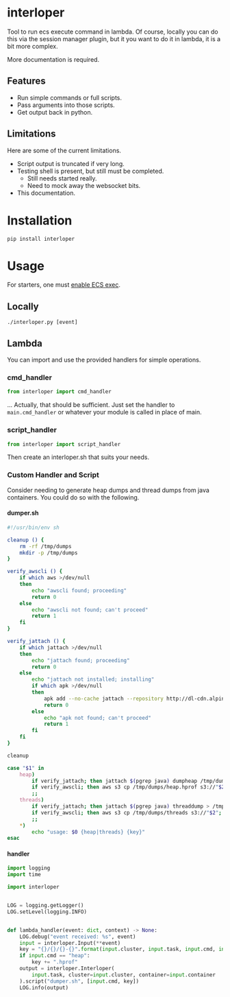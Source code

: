 # interloper

Tool to run ecs execute command in lambda. Of course, locally you can do this via the session manager plugin, but it you want to do it in lambda, it is a bit more complex.

More documentation is required.

## Features

- Run simple commands or full scripts.
- Pass arguments into those scripts.
- Get output back in python.

## Limitations

Here are some of the current limitations.

- Script output is truncated if very long.
- Testing shell is present, but still must be completed.
    + Still needs started really.
    + Need to mock away the websocket bits.
- This documentation.

# Installation

    pip install interloper

# Usage

For starters, one must [enable ECS exec](https://docs.aws.amazon.com/AmazonECS/latest/developerguide/ecs-exec.html#ecs-exec-enabling-and-using).

## Locally

    ./interloper.py [event]

## Lambda

You can import and use the provided handlers for simple operations.

### cmd_handler

``` python
from interloper import cmd_handler
```

... Actually, that should be sufficient. Just set the handler to `main.cmd_handler` or whatever your module is called in place of main.

### script_handler

``` python
from interloper import script_handler
```

Then create an interloper.sh that suits your needs.

### Custom Handler and Script

Consider needing to generate heap dumps and thread dumps from java containers. You could do so with the following.

#### dumper.sh

``` sh
#!/usr/bin/env sh

cleanup () {
    rm -rf /tmp/dumps
    mkdir -p /tmp/dumps
}

verify_awscli () {
    if which aws >/dev/null
    then
        echo "awscli found; proceeding"
        return 0
    else
        echo "awscli not found; can't proceed"
        return 1
    fi
}

verify_jattach () {
    if which jattach >/dev/null
    then
        echo "jattach found; proceeding"
        return 0
    else
        echo "jattach not installed; installing"
        if which apk >/dev/null
        then
            apk add --no-cache jattach --repository http://dl-cdn.alpinelinux.org/alpine/edge/community/
            return 0
        else
            echo "apk not found; can't proceed"
            return 1
        fi
    fi
}

cleanup

case "$1" in
    heap)
        if verify_jattach; then jattach $(pgrep java) dumpheap /tmp/dumps/heap.hprof; fi
        if verify_awscli; then aws s3 cp /tmp/dumps/heap.hprof s3://"$2"; fi
        ;;
    threads)
        if verify_jattach; then jattach $(pgrep java) threaddump > /tmp/dumps/threads; fi
        if verify_awscli; then aws s3 cp /tmp/dumps/threads s3://"$2"; fi
        ;;
    *)
        echo "usage: $0 {heap|threads} {key}"
esac
```

#### handler

``` python
import logging
import time

import interloper


LOG = logging.getLogger()
LOG.setLevel(logging.INFO)


def lambda_handler(event: dict, context) -> None:
    LOG.debug("event received: %s", event)
    input = interloper.Input(**event)
    key = "{}/{}/{}-{}".format(input.cluster, input.task, input.cmd, int(time.time()))
    if input.cmd == "heap":
        key += ".hprof"
    output = interloper.Interloper(
        input.task, cluster=input.cluster, container=input.container
    ).script("dumper.sh", [input.cmd, key])
    LOG.info(output)
```
